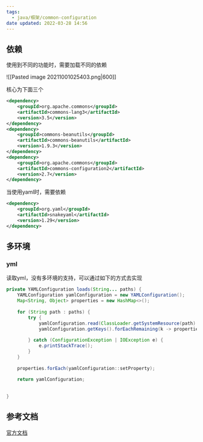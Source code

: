 ```yaml
---
tags:
  - java/框架/common-configuration
date updated: 2022-03-28 14:56
---
```




## 依赖

使用到不同的功能时，需要加载不同的依赖

![[Pasted image 20211001025403.png|600]]

核心为下面三个

```xml
<dependency>  
    <groupId>org.apache.commons</groupId>  
    <artifactId>commons-lang3</artifactId>  
    <version>3.5</version>  
</dependency>
<dependency>  
    <groupId>commons-beanutils</groupId>  
    <artifactId>commons-beanutils</artifactId>  
    <version>1.9.3</version>  
</dependency>  
<dependency>  
    <groupId>org.apache.commons</groupId>  
    <artifactId>commons-configuration2</artifactId>  
    <version>2.7</version>  
</dependency>
```

当使用yaml时，需要依赖

```xml
<dependency>  
    <groupId>org.yaml</groupId>  
    <artifactId>snakeyaml</artifactId>  
    <version>1.29</version>  
</dependency>

```

## 多环境

### yml

读取yml，没有多环境的支持，可以通过如下的方式去实现

```java
private YAMLConfiguration loads(String... paths) {  
    YAMLConfiguration yamlConfiguration = new YAMLConfiguration();  
    Map<String, Object> properties = new HashMap<>();  
  
    for (String path : paths) {  
        try {  
            yamlConfiguration.read(ClassLoader.getSystemResource(path).openStream());  
            yamlConfiguration.getKeys().forEachRemaining(k -> properties.put(k, yamlConfiguration.getProperty(k)));  
  
        } catch (ConfigurationException | IOException e) {  
            e.printStackTrace();  
        }  
    }  
  
    properties.forEach(yamlConfiguration::setProperty);  
  
    return yamlConfiguration;  
  
  
}
```

## 参考文档

[官方文档](https://commons.apache.org/proper/commons-configuration/userguide/user_guide.html)
